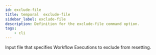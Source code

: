 ```yaml
---
id: exclude-file
title: temporal  exclude-file
sidebar_label: exclude-file
description: Definition for the exclude-file command option.
tags:
	- cli
---
```

Input file that specifies Workflow Executions to exclude from resetting.
